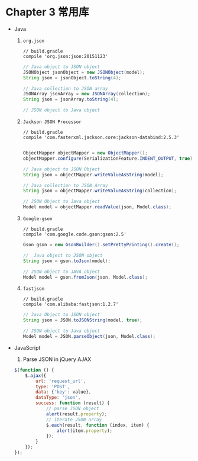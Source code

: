 # Chapter 3 常用库

- Java
    1. `org.json`
        
        ```
        // build.gradle
        compile 'org.json:json:20151123'
        ```
        
        ```java
        // Java object to JSON object 
        JSONObject jsonObject = new JSONObject(model);
        String json = jsonObject.toString(4);
        
        // Java collection to JSON array
        JSONArray jsonArray = new JSONArray(collection);
        String json = jsonArray.toString(4);
        
        // JSON object to Java object
        
        ```
        
    2. `Jackson JSON Processor`
    
        ```
        // build.gradle
        compile 'com.fasterxml.jackson.core:jackson-databind:2.5.3'
        ```
        
        ```java
        
        ObjectMapper objectMapper = new ObjectMapper();
        objectMapper.configure(SerializationFeature.INDENT_OUTPUT, true);
        
        // Java object to JSON Object
        String json = objectMapper.writeValueAsString(model);
        
        // Java collection to JSON Array
        String json = objectMapper.writeValueAsString(collection);
        
        // JSON Object to Java object
        Model model = objectMapper.readValue(json, Model.class);
        
        ```
        
    3. `Google-gson`
    
        ```
        // build.gradle
        compile 'com.google.code.gson:gson:2.5'
        ```
        
        ```java
        Gson gson = new GsonBuilder().setPrettyPrinting().create();
        
        //  Java object to JSON object
        String json = gson.toJson(model); 
        
        // JSON object to JAVA object
        Model model = gson.fromJson(json, Model.class);
        ```
        
    4. `fastjson`
    
        ```
        // build.gradle
        compile 'com.alibaba:fastjson:1.2.7'
        ```
        
        ```java
        // Java Object to JSON object
        String json = JSON.toJSONString(model, true);
        
        // JSON object to Java object
        Model model = JSON.parseObject(json, Model.class);
        ```
    
- JavaScript
  1. Parse JSON in jQuery AJAX

    ```javascript
    $(function () {
        $.ajax({
            url: 'request_url',
            type: 'POST',
            data: {'key': value},
            dataType: 'json',
            success: function (result) {
                // parse JSON object
                alert(result.property);
                // iterate JSON array
                $.each(result, function (index, item) {
                    alert(item.property);
                });
            }
        });
    });
    ```

  